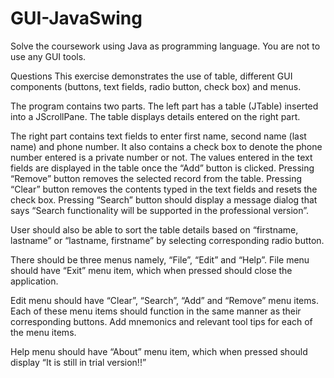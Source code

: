 # GUI-JavaSwing

Solve the coursework using Java as programming language. You are not to use any GUI tools.

Questions
This exercise demonstrates the use of table, different GUI components (buttons, text fields, radio button, check box) and menus.

The program contains two parts. The left part has a table (JTable) inserted into a JScrollPane. The table displays details entered on the right part. 

The right part contains text fields to enter first name, second name (last name) and phone number. It also contains a check box to denote the phone number entered is a private number or not. The values entered in the text fields are displayed in the table once the “Add” button is clicked. Pressing “Remove” button removes the selected record from the table. Pressing “Clear” button removes the contents typed in the text fields and resets the check box. Pressing “Search” button should display a message dialog that says “Search functionality will be supported in the professional version”.

User should also be able to sort the table details based on “firstname, lastname” or “lastname, firstname” by selecting corresponding radio button.

There should be three menus namely, “File”, “Edit” and “Help”. File menu should have “Exit” menu item, which when pressed should close the application.

Edit menu should have “Clear”, “Search”, “Add” and “Remove” menu items. Each of these menu items should function in the same manner as their corresponding buttons. Add mnemonics and relevant tool tips for each of the menu items.

Help menu should have “About” menu item, which when pressed should display “It is still in trial version!!”






